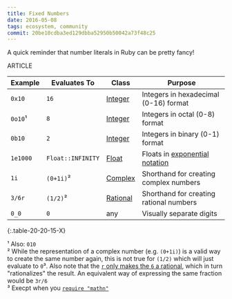 ```yaml
---
title: Fixed Numbers
date: 2016-05-08
tags: ecosystem, community
commit: 20be10cdba3ed129dbba52950b50042a73f48c25
---
```


A quick reminder that number literals in Ruby can be pretty fancy!

ARTICLE

Example     | Evaluates To | Class    | Purpose
------------|--------------|----------|--------
`0x10`      | `16`         | [Integer](http://ruby-doc.org/core/Integer.html)     | Integers in hexadecimal (0-16) format
`0o10`¹     | `8`          | [Integer](http://ruby-doc.org/core/Integer.html)     | Integers in octal (0-8) format
`0b10`      | `2`          | [Integer](http://ruby-doc.org/core/Integer.html)     | Integers in binary (0-1) format
`1e1000`    | `Float::INFINITY` | [Float](http://ruby-doc.org/core/Float.html)    | Floats in [exponential notation](https://en.wikipedia.org/wiki/Scientific_notation#E_notation)
`1i`        | `(0+1i)`²    | [Complex](http://ruby-doc.org/core/Complex.html)     | Shorthand for creating complex numbers
`3/6r`      | `(1/2)`²     | [Rational](http://ruby-doc.org/core/Rational.html)   | Shorthand for creating rational numbers
`0_0`       | `0`          | any                                                        | Visually separate digits
{:.table-20-20-15-X}

¹ Also: `010`<br/>
² While the representation of a complex number (e.g. `(0+1i)`) is a valid way to create the same number again, this is not true for `(1/2)` which will just evaluate to `0`³. Also note that the [`r` only makes the `6` a rational](https://github.com/whitequark/parser/issues/287), which in turn "rationalizes" the result. An equivalent way of expressing the same fraction would be `3r/6`<br/>
³ Execpt when you [`require "mathn"`](https://github.com/ruby/ruby/blob/trunk/lib/mathn.rb)